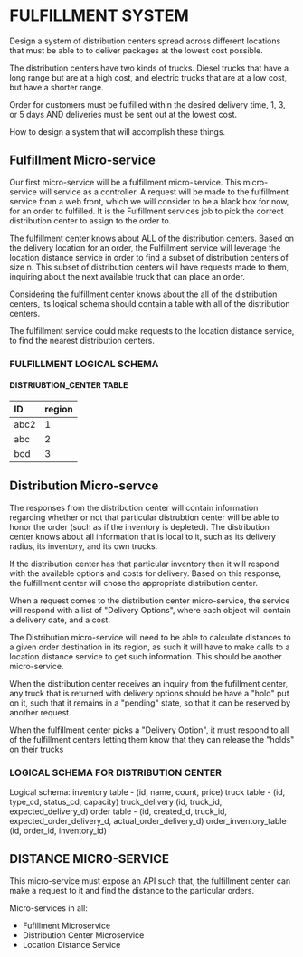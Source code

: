 # FULFILLMENT SYSTEM

Design a system of distribution centers spread across different locations that must be able to
to deliver packages at the lowest cost possible.

The distribution centers have two kinds of trucks. Diesel trucks that have a long
range but are at a high cost, and electric trucks that are at a low cost, but have
a shorter range.

Order for customers must be fulfilled within the desired delivery time, 1, 3, or 5 days
AND deliveries must be sent out at the lowest cost.

How to design a system that will accomplish these things.

## Fulfillment Micro-service

Our first micro-service will be a fulfillment micro-service.
This micro-service will service as a controller. A request will be made to the fulfillment service from a web front,
which we will consider to be a black box for now, for an order to fulfilled. It is the Fulfillment services job to 
pick the correct distribution center to assign to the order to.

The fulfillment center knows about ALL of the distribution centers. Based on the delivery location for an order, 
the Fulfillment service will leverage the location distance service in order to find a subset of distribution centers 
of size n. This subset of distribution centers will have requests made to them, inquiring about the next available 
truck that can place an order. 

Considering the fulfillment center knows about the all of the distribution centers, its logical schema should
contain a table with all of the distribution centers.

The fulfillment service could make requests to the location distance service, to find the nearest distribution
centers.

### FULFILLMENT LOGICAL SCHEMA

#### DISTRIUBTION_CENTER TABLE
| ID        | region |
|:------------- |:-------------|
| abc2     | 1 |
| abc      | 2  | 
| bcd      | 3  |



## Distribution Micro-servce

The responses from the distribution center will contain information regarding whether or not that particular 
distrubtion center will be able to honor the order (such as if the inventory is depleted). The distribution
center knows about all information that is local to it, such as its delivery radius, its inventory, and its own
trucks.

If the distribution center has that particular inventory then it will respond with the available options and costs 
for delivery. Based on this response, the fulfillment center will chose the appropriate distribution center.

When a request comes to the distribution center micro-service, the service will respond with a list of "Delivery 
Options", where each object will contain a delivery date, and a cost.

The Distribution micro-service will need to be able to calculate distances to a given order destination
in its region, as such it will have to make calls to a location distance service to get such information.
This should be another micro-service.

When the distribution center receives an inquiry from the fufillment center, any truck that is returned
with delivery options should be have a "hold" put on it, such that it remains in a "pending" state, so that
it can be reserved by another request.

When the fulfillment center picks a "Delivery Option", it must respond to all of the fulfillment centers letting
them know that they can release the "holds" on their trucks

### LOGICAL SCHEMA FOR DISTRIBUTION CENTER

Logical schema: 
inventory table - (id, name, count, price)
truck table - (id, type_cd, status_cd, capacity)
truck_delivery (id, truck_id, expected_delivery_d)
order table - (id, created_d, truck_id, expected_order_delivery_d, actual_order_delivery_d)
order_inventory_table (id, order_id, inventory_id)


## DISTANCE MICRO-SERVICE

This micro-service must expose an API such that, the fulfillment center can make a request to it and find the distance
to the particular orders.

Micro-services in all:

- Fufillment Microservice
- Distribution Center Microservice
- Location Distance Service

